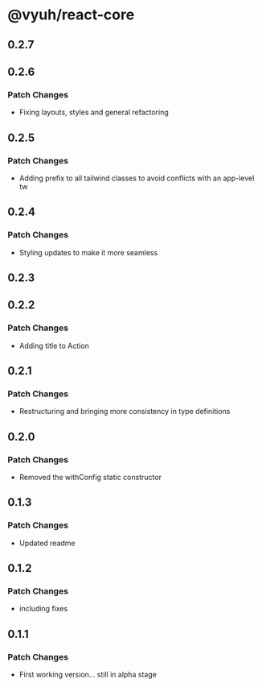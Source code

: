 # @vyuh/react-core

## 0.2.7

## 0.2.6

### Patch Changes

- Fixing layouts, styles and general refactoring

## 0.2.5

### Patch Changes

- Adding prefix to all tailwind classes to avoid conflicts with an app-level tw

## 0.2.4

### Patch Changes

- Styling updates to make it more seamless

## 0.2.3

## 0.2.2

### Patch Changes

- Adding title to Action

## 0.2.1

### Patch Changes

- Restructuring and bringing more consistency in type definitions

## 0.2.0

### Patch Changes

- Removed the withConfig static constructor

## 0.1.3

### Patch Changes

- Updated readme

## 0.1.2

### Patch Changes

- including fixes

## 0.1.1

### Patch Changes

- First working version... still in alpha stage
